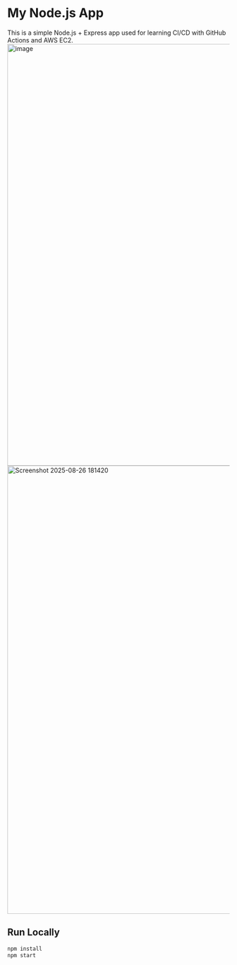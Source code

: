 # My Node.js App
 
This is a simple Node.js + Express app used for learning CI/CD with GitHub Actions and AWS EC2.
<img width="1915" height="953" alt="image" src="https://github.com/user-attachments/assets/e7971ff4-98d9-4593-b664-269ecb208708" />
<img width="1919" height="1013" alt="Screenshot 2025-08-26 181420" src="https://github.com/user-attachments/assets/faa36cc7-4bc9-47db-a0e1-72ec637fe10e" />
 
## Run Locally
```bash
npm install
npm start
